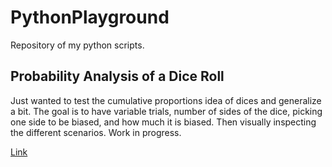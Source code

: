 # PythonPlayground
Repository of my python scripts.

## Probability Analysis of a Dice Roll
Just wanted to test the cumulative proportions idea of dices and generalize a bit. The goal is to have variable trials, number of sides of the dice, picking one side to be biased, and how much it is biased. Then visually inspecting the different scenarios. Work in progress.

[Link](http://nbviewer.jupyter.org/github/S-Suren/PythonPlayground/blob/master/Probability_Dice_Analysis.ipynb)
